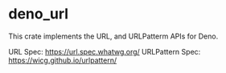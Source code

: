 # deno_url

This crate implements the URL, and URLPatterm APIs for Deno.

URL Spec: https://url.spec.whatwg.org/
URLPattern Spec: https://wicg.github.io/urlpattern/

